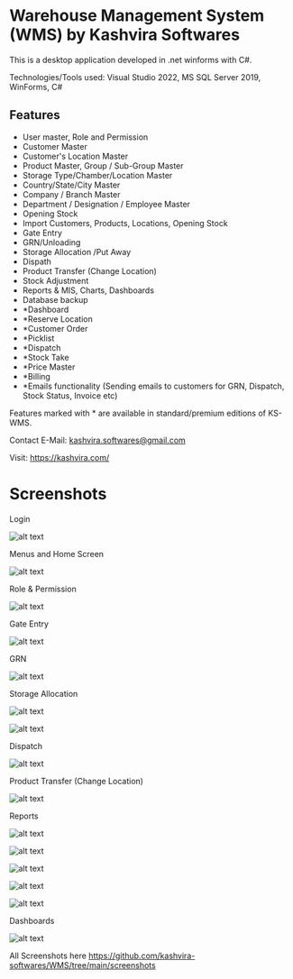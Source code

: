 # Warehouse Management System (WMS) by Kashvira Softwares

This is a desktop application developed in .net winforms with C#.

Technologies/Tools used: Visual Studio 2022, MS SQL Server 2019, WinForms, C#

Features
--------
- User master, Role and Permission
- Customer Master 
- Customer's Location Master
- Product Master, Group / Sub-Group Master 
- Storage Type/Chamber/Location Master 
- Country/State/City Master
- Company / Branch Master
- Department / Designation / Employee Master
- Opening Stock
- Import Customers, Products, Locations, Opening Stock
- Gate Entry 
- GRN/Unloading 
- Storage Allocation /Put Away
- Dispath
- Product Transfer (Change Location)
- Stock Adjustment
- Reports & MIS, Charts, Dashboards
- Database backup
- *Dashboard
- *Reserve Location
- *Customer Order 
- *Picklist 
- *Dispatch 
- *Stock Take
- *Price Master
- *Billing
- *Emails functionality (Sending emails to customers for GRN, Dispatch, Stock Status, Invoice etc)


Features marked with * are available in standard/premium editions of KS-WMS.

Contact E-Mail: kashvira.softwares@gmail.com

Visit: https://kashvira.com/


# Screenshots

Login

![alt text](https://github.com/kashvira-softwares/WMS/blob/main/screenshots/login.PNG?raw=true)

Menus and Home Screen

![alt text](https://github.com/kashvira-softwares/WMS/blob/main/screenshots/menus.PNG?raw=true)

Role & Permission

![alt text](https://github.com/kashvira-softwares/WMS/blob/main/screenshots/add_role.PNG?raw=true)

Gate Entry

![alt text](https://github.com/kashvira-softwares/WMS/blob/main/screenshots/add_gate_entry.PNG?raw=true)

GRN

![alt text](https://github.com/kashvira-softwares/WMS/blob/main/screenshots/add_grn.PNG?raw=true)

Storage Allocation

![alt text](https://github.com/kashvira-softwares/WMS/blob/main/screenshots/add_storage_allocation.PNG?raw=true)

![alt text](https://github.com/kashvira-softwares/WMS/blob/main/screenshots/storage_locations_selection.PNG?raw=true)

Dispatch

![alt text](https://github.com/kashvira-softwares/WMS/blob/main/screenshots/dispatch.PNG?raw=true)

Product Transfer (Change Location)

![alt text](https://github.com/kashvira-softwares/WMS/blob/main/screenshots/prod_transfer.PNG?raw=true)



Reports

![alt text](https://github.com/kashvira-softwares/WMS/blob/main/screenshots/cust_stock.PNG?raw=true)

![alt text](https://github.com/kashvira-softwares/WMS/blob/main/screenshots/group_stock.PNG?raw=true)

![alt text](https://github.com/kashvira-softwares/WMS/blob/main/screenshots/prod_stock.PNG?raw=true)

![alt text](https://github.com/kashvira-softwares/WMS/blob/main/screenshots/lot_stock.PNG?raw=true)

![alt text](https://github.com/kashvira-softwares/WMS/blob/main/screenshots/loc_stock.PNG?raw=true)


Dashboards

![alt text](https://github.com/kashvira-softwares/WMS/blob/main/screenshots/dashboard_chambers.PNG?raw=true)

All Screenshots here
https://github.com/kashvira-softwares/WMS/tree/main/screenshots